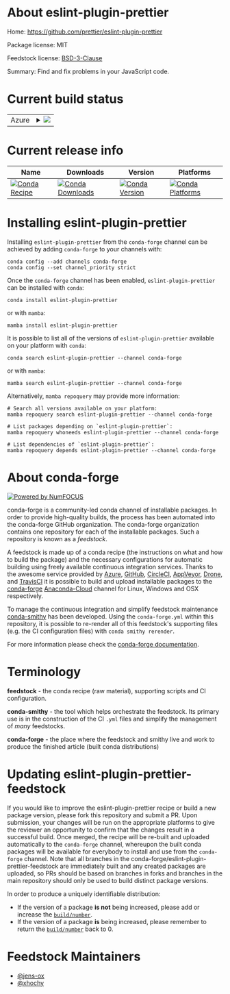 About eslint-plugin-prettier
============================

Home: https://github.com/prettier/eslint-plugin-prettier

Package license: MIT

Feedstock license: [BSD-3-Clause](https://github.com/conda-forge/eslint-plugin-prettier-feedstock/blob/main/LICENSE.txt)

Summary: Find and fix problems in your JavaScript code.

Current build status
====================


<table>
    
  <tr>
    <td>Azure</td>
    <td>
      <details>
        <summary>
          <a href="https://dev.azure.com/conda-forge/feedstock-builds/_build/latest?definitionId=15870&branchName=main">
            <img src="https://dev.azure.com/conda-forge/feedstock-builds/_apis/build/status/eslint-plugin-prettier-feedstock?branchName=main">
          </a>
        </summary>
        <table>
          <thead><tr><th>Variant</th><th>Status</th></tr></thead>
          <tbody><tr>
              <td>linux_64_nodejs14</td>
              <td>
                <a href="https://dev.azure.com/conda-forge/feedstock-builds/_build/latest?definitionId=15870&branchName=main">
                  <img src="https://dev.azure.com/conda-forge/feedstock-builds/_apis/build/status/eslint-plugin-prettier-feedstock?branchName=main&jobName=linux&configuration=linux_64_nodejs14" alt="variant">
                </a>
              </td>
            </tr><tr>
              <td>linux_64_nodejs16</td>
              <td>
                <a href="https://dev.azure.com/conda-forge/feedstock-builds/_build/latest?definitionId=15870&branchName=main">
                  <img src="https://dev.azure.com/conda-forge/feedstock-builds/_apis/build/status/eslint-plugin-prettier-feedstock?branchName=main&jobName=linux&configuration=linux_64_nodejs16" alt="variant">
                </a>
              </td>
            </tr><tr>
              <td>linux_64_nodejs18</td>
              <td>
                <a href="https://dev.azure.com/conda-forge/feedstock-builds/_build/latest?definitionId=15870&branchName=main">
                  <img src="https://dev.azure.com/conda-forge/feedstock-builds/_apis/build/status/eslint-plugin-prettier-feedstock?branchName=main&jobName=linux&configuration=linux_64_nodejs18" alt="variant">
                </a>
              </td>
            </tr><tr>
              <td>linux_aarch64_nodejs14</td>
              <td>
                <a href="https://dev.azure.com/conda-forge/feedstock-builds/_build/latest?definitionId=15870&branchName=main">
                  <img src="https://dev.azure.com/conda-forge/feedstock-builds/_apis/build/status/eslint-plugin-prettier-feedstock?branchName=main&jobName=linux&configuration=linux_aarch64_nodejs14" alt="variant">
                </a>
              </td>
            </tr><tr>
              <td>linux_aarch64_nodejs16</td>
              <td>
                <a href="https://dev.azure.com/conda-forge/feedstock-builds/_build/latest?definitionId=15870&branchName=main">
                  <img src="https://dev.azure.com/conda-forge/feedstock-builds/_apis/build/status/eslint-plugin-prettier-feedstock?branchName=main&jobName=linux&configuration=linux_aarch64_nodejs16" alt="variant">
                </a>
              </td>
            </tr><tr>
              <td>linux_aarch64_nodejs18</td>
              <td>
                <a href="https://dev.azure.com/conda-forge/feedstock-builds/_build/latest?definitionId=15870&branchName=main">
                  <img src="https://dev.azure.com/conda-forge/feedstock-builds/_apis/build/status/eslint-plugin-prettier-feedstock?branchName=main&jobName=linux&configuration=linux_aarch64_nodejs18" alt="variant">
                </a>
              </td>
            </tr><tr>
              <td>osx_64_nodejs14</td>
              <td>
                <a href="https://dev.azure.com/conda-forge/feedstock-builds/_build/latest?definitionId=15870&branchName=main">
                  <img src="https://dev.azure.com/conda-forge/feedstock-builds/_apis/build/status/eslint-plugin-prettier-feedstock?branchName=main&jobName=osx&configuration=osx_64_nodejs14" alt="variant">
                </a>
              </td>
            </tr><tr>
              <td>osx_64_nodejs16</td>
              <td>
                <a href="https://dev.azure.com/conda-forge/feedstock-builds/_build/latest?definitionId=15870&branchName=main">
                  <img src="https://dev.azure.com/conda-forge/feedstock-builds/_apis/build/status/eslint-plugin-prettier-feedstock?branchName=main&jobName=osx&configuration=osx_64_nodejs16" alt="variant">
                </a>
              </td>
            </tr><tr>
              <td>osx_64_nodejs18</td>
              <td>
                <a href="https://dev.azure.com/conda-forge/feedstock-builds/_build/latest?definitionId=15870&branchName=main">
                  <img src="https://dev.azure.com/conda-forge/feedstock-builds/_apis/build/status/eslint-plugin-prettier-feedstock?branchName=main&jobName=osx&configuration=osx_64_nodejs18" alt="variant">
                </a>
              </td>
            </tr><tr>
              <td>osx_arm64_nodejs16</td>
              <td>
                <a href="https://dev.azure.com/conda-forge/feedstock-builds/_build/latest?definitionId=15870&branchName=main">
                  <img src="https://dev.azure.com/conda-forge/feedstock-builds/_apis/build/status/eslint-plugin-prettier-feedstock?branchName=main&jobName=osx&configuration=osx_arm64_nodejs16" alt="variant">
                </a>
              </td>
            </tr><tr>
              <td>osx_arm64_nodejs18</td>
              <td>
                <a href="https://dev.azure.com/conda-forge/feedstock-builds/_build/latest?definitionId=15870&branchName=main">
                  <img src="https://dev.azure.com/conda-forge/feedstock-builds/_apis/build/status/eslint-plugin-prettier-feedstock?branchName=main&jobName=osx&configuration=osx_arm64_nodejs18" alt="variant">
                </a>
              </td>
            </tr>
          </tbody>
        </table>
      </details>
    </td>
  </tr>
</table>

Current release info
====================

| Name | Downloads | Version | Platforms |
| --- | --- | --- | --- |
| [![Conda Recipe](https://img.shields.io/badge/recipe-eslint--plugin--prettier-green.svg)](https://anaconda.org/conda-forge/eslint-plugin-prettier) | [![Conda Downloads](https://img.shields.io/conda/dn/conda-forge/eslint-plugin-prettier.svg)](https://anaconda.org/conda-forge/eslint-plugin-prettier) | [![Conda Version](https://img.shields.io/conda/vn/conda-forge/eslint-plugin-prettier.svg)](https://anaconda.org/conda-forge/eslint-plugin-prettier) | [![Conda Platforms](https://img.shields.io/conda/pn/conda-forge/eslint-plugin-prettier.svg)](https://anaconda.org/conda-forge/eslint-plugin-prettier) |

Installing eslint-plugin-prettier
=================================

Installing `eslint-plugin-prettier` from the `conda-forge` channel can be achieved by adding `conda-forge` to your channels with:

```
conda config --add channels conda-forge
conda config --set channel_priority strict
```

Once the `conda-forge` channel has been enabled, `eslint-plugin-prettier` can be installed with `conda`:

```
conda install eslint-plugin-prettier
```

or with `mamba`:

```
mamba install eslint-plugin-prettier
```

It is possible to list all of the versions of `eslint-plugin-prettier` available on your platform with `conda`:

```
conda search eslint-plugin-prettier --channel conda-forge
```

or with `mamba`:

```
mamba search eslint-plugin-prettier --channel conda-forge
```

Alternatively, `mamba repoquery` may provide more information:

```
# Search all versions available on your platform:
mamba repoquery search eslint-plugin-prettier --channel conda-forge

# List packages depending on `eslint-plugin-prettier`:
mamba repoquery whoneeds eslint-plugin-prettier --channel conda-forge

# List dependencies of `eslint-plugin-prettier`:
mamba repoquery depends eslint-plugin-prettier --channel conda-forge
```


About conda-forge
=================

[![Powered by
NumFOCUS](https://img.shields.io/badge/powered%20by-NumFOCUS-orange.svg?style=flat&colorA=E1523D&colorB=007D8A)](https://numfocus.org)

conda-forge is a community-led conda channel of installable packages.
In order to provide high-quality builds, the process has been automated into the
conda-forge GitHub organization. The conda-forge organization contains one repository
for each of the installable packages. Such a repository is known as a *feedstock*.

A feedstock is made up of a conda recipe (the instructions on what and how to build
the package) and the necessary configurations for automatic building using freely
available continuous integration services. Thanks to the awesome service provided by
[Azure](https://azure.microsoft.com/en-us/services/devops/), [GitHub](https://github.com/),
[CircleCI](https://circleci.com/), [AppVeyor](https://www.appveyor.com/),
[Drone](https://cloud.drone.io/welcome), and [TravisCI](https://travis-ci.com/)
it is possible to build and upload installable packages to the
[conda-forge](https://anaconda.org/conda-forge) [Anaconda-Cloud](https://anaconda.org/)
channel for Linux, Windows and OSX respectively.

To manage the continuous integration and simplify feedstock maintenance
[conda-smithy](https://github.com/conda-forge/conda-smithy) has been developed.
Using the ``conda-forge.yml`` within this repository, it is possible to re-render all of
this feedstock's supporting files (e.g. the CI configuration files) with ``conda smithy rerender``.

For more information please check the [conda-forge documentation](https://conda-forge.org/docs/).

Terminology
===========

**feedstock** - the conda recipe (raw material), supporting scripts and CI configuration.

**conda-smithy** - the tool which helps orchestrate the feedstock.
                   Its primary use is in the construction of the CI ``.yml`` files
                   and simplify the management of *many* feedstocks.

**conda-forge** - the place where the feedstock and smithy live and work to
                  produce the finished article (built conda distributions)


Updating eslint-plugin-prettier-feedstock
=========================================

If you would like to improve the eslint-plugin-prettier recipe or build a new
package version, please fork this repository and submit a PR. Upon submission,
your changes will be run on the appropriate platforms to give the reviewer an
opportunity to confirm that the changes result in a successful build. Once
merged, the recipe will be re-built and uploaded automatically to the
`conda-forge` channel, whereupon the built conda packages will be available for
everybody to install and use from the `conda-forge` channel.
Note that all branches in the conda-forge/eslint-plugin-prettier-feedstock are
immediately built and any created packages are uploaded, so PRs should be based
on branches in forks and branches in the main repository should only be used to
build distinct package versions.

In order to produce a uniquely identifiable distribution:
 * If the version of a package **is not** being increased, please add or increase
   the [``build/number``](https://docs.conda.io/projects/conda-build/en/latest/resources/define-metadata.html#build-number-and-string).
 * If the version of a package **is** being increased, please remember to return
   the [``build/number``](https://docs.conda.io/projects/conda-build/en/latest/resources/define-metadata.html#build-number-and-string)
   back to 0.

Feedstock Maintainers
=====================

* [@jens-ox](https://github.com/jens-ox/)
* [@xhochy](https://github.com/xhochy/)

